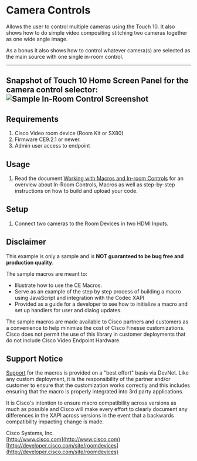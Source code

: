 # Camera Controls
Allows the user to control multiple cameras using the Touch 10. It also shows how to do simple video compositing stitching two cameras together as one wide angle image.

As a bonus it also shows how to control whatever camera(s) are selected as the main source with one single in-room control.

---
Snapshot of Touch 10 Home Screen Panel for the camera control selector:
![Sample In-Room Control Screenshot](camera_controls_touch10.png)
---


## Requirements
1. Cisco Video room device (Room Kit or SX80)
2. Firmware CE9.2.1 or newer.
4. Admin user access to endpoint

## Usage
1. Read the document [Working with Macros and In-room Controls](https://www.cisco.com/c/dam/en/us/td/docs/telepresence/endpoint/ce92/sx-mx-dx-room-kit-customization-guide-ce92.pdf) for an overview about In-Room Controls, Macros as well as step-by-step instructions on how to build and upload your code.

## Setup
1. Connect two cameras to the Room Devices in two HDMI Inputs.



## Disclaimer
This example is only a sample and is **NOT guaranteed to be bug free and production quality**.

The sample macros are meant to:
- Illustrate how to use the CE Macros.
- Serve as an example of the step by step process of building a macro using JavaScript and integration with the Codec XAPI
- Provided as a guide for a developer to see how to initialize a macro and set up handlers for user and dialog updates.

The sample macros are made available to Cisco partners and customers as a convenience to help minimize the cost of Cisco Finesse customizations. Cisco does not permit the use of this library in customer deployments that do not include Cisco Video Endpoint Hardware.

## Support Notice
[Support](http://developer.cisco.com/site/devnet/support) for the macros is provided on a "best effort" basis via DevNet. Like any custom deployment, it is the responsibility of the partner and/or customer to ensure that the customization works correctly and this includes ensuring that the macro is properly integrated into 3rd party applications.

It is Cisco's intention to ensure macro compatibility across versions as much as possible and Cisco will make every effort to clearly document any differences in the XAPI across versions in the event that a backwards compatibility impacting change is made.

Cisco Systems, Inc.<br>
[http://www.cisco.com](http://www.cisco.com)<br>
[http://developer.cisco.com/site/roomdevices](http://developer.cisco.com/site/roomdevices)
